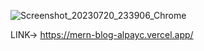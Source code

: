 ![Screenshot_20230720_233906_Chrome](https://github.com/AlpayC/MERN_Blog/assets/128373048/c7a4513f-63c5-4356-9d95-09735ee1ed4a)

LINK->
https://mern-blog-alpayc.vercel.app/
